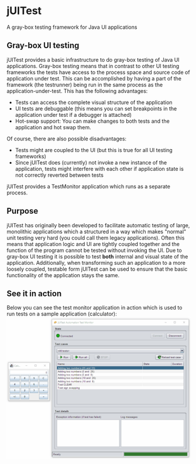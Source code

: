 # jUITest
A gray-box testing framework for Java UI applications

## Gray-box UI testing

jUITest provides a basic infrastructure to do gray-box testing of Java UI applications. Gray-box testing means that in contrast to other UI testing frameworks the tests have access to the process space and source code of application under test. This can be accomplished by having a part of the framework (the testrunner) being run in the same process as the application-under-test.
This has the following advantages:

* Tests can access the complete visual structure of the application
* UI tests are debuggable (this means you can set breakpoints in the application under test if a debugger is attached)
* Hot-swap support: You can make changes to both tests and the application and hot swap them.

Of course, there are also possible disadvantages:
* Tests might are coupled to the UI (but this is true for all UI testing frameworks)
* Since jUITest does (currently) not invoke a new instance of the application, tests might interfere with each other if application state is not correctly reverted between tests

jUITest provides a TestMonitor application which runs as a separate process.

## Purpose

jUITest has originally been developed to facilitate automatic testing of large, monolithic applications which a structured in a way which makes "normal" unit testing very hard (you could call them legacy applications). Often this means that application logic and UI are tightly coupled together and the function of the program cannot be tested without invoking the UI. Due to gray-box UI testing it is possible to test **both** internal and visual state of the application.
Additionally, when transforming such an application to a more loosely coupled, testable form jUITest can be used to ensure that the basic functionality of the application stays the same.

## See it in action

Below you can see the test monitor application in action which is used to run tests on a sample application (calculator):
![Animation of several UI tests running against the sample calculator application](doc/sample_run.gif)
